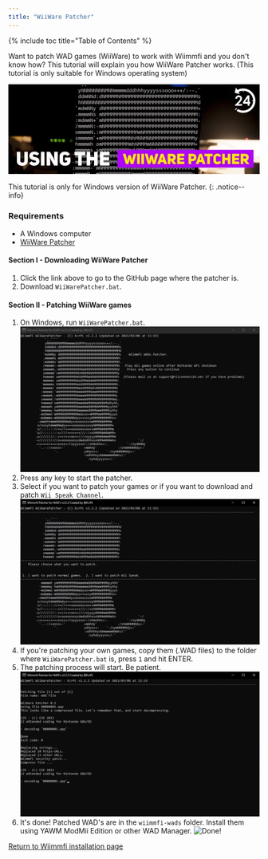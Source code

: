 ```yaml
---
title: "WiiWare Patcher"
---
```


{% include toc title="Table of Contents" %}

Want to patch WAD games (WiiWare) to work with Wiimmfi and you don't know how? This tutorial will explain you how WiiWare Patcher works. (This tutorial is only suitable for Windows operating system)

![Using the WiiWare Patcher](/images/wiimmfi/Wiiware-Patcher/rc24_using_the_wiiware_patcher.jpg)

This tutorial is only for Windows version of WiiWare Patcher.
{: .notice--info}

### Requirements

* A Windows computer
* [WiiWare Patcher](https://github.com/RiiConnect24/WiiWare-Patcher/releases)

#### Section I - Downloading WiiWare Patcher

1. Click the link above to go to the GitHub page where the patcher is.
1. Download `WiiWarePatcher.bat`.

#### Section II - Patching WiiWare games

1. On Windows, run `WiiWarePatcher.bat`.
    ![WiiWare Patcher Main Menu](/images/wiimmfi/WiiWare-Patcher/1.JPG)
1. Press any key to start the patcher. 
1. Select if you want to patch your games or if you want to download and patch `Wii Speak Channel`.
    ![Select patching mode](/images/wiimmfi/WiiWare-Patcher/2.JPG)
1. If you're patching your own games, copy them (.WAD files) to the folder where `WiiWarePatcher.bat` is, press `1` and hit ENTER.
1. The patching process will start. Be patient.
    ![Patching...](/images/wiimmfi/WiiWare-Patcher/3.JPG)
1. It's done! Patched WAD's are in the `wiimmfi-wads` folder. Install them using YAWM ModMii Edition or other WAD Manager.
    ![Done!](/images/wiimmfi/WiiWare-Patcher/4.png)

[Return to Wiimmfi installation page](wiimmfi)
